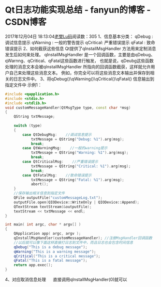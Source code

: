 # Qt日志功能实现总结 - fanyun的博客 - CSDN博客
2017年12月04日 18:13:04[老樊Lu码](https://me.csdn.net/fanyun_01)阅读数：305
                1、信息基本分类：
qDebug : 调试信息提示
qWarning : 一般的警告提示
qCritical: 严重错误提示
qFatal : 致命错误提示
2、如何截获这些信息
Qt提供了qInstallMsgHandler 方法用来定制消息发生后如何来处理。
qInstallMsgHandler 是一个回调函数，主要是由qDebug、qWarnng、qCritical、qFatal这些函数进行触发，
也就是说，qDeubg这些函数处理的消息文本会被qInstallMsgHandler 所指向的回调函数截获，这样就允许用户自己来处理这些消息文本。
例如，你完全可以将这些消息文本输出并保存到相关的日志文件中。
3、将qDebug()\qWarning()\qCritical()\qFatal() 信息输出到指定文件中
示例1：
```cpp
#include <qapplication.h>
#include <stdio.h>
#include <stdlib.h>
void customMessageHandler(QtMsgType type, const char *msg)
{
    QString txtMessage;
  
    switch (type) 
    {    
        case QtDebugMsg:    //调试信息提示
            txtMessage = QString("Debug: %1").arg(msg);
            break;
        case QtWarningMsg:    //一般的warning提示
            txtMessage = QString("Warning: %1").arg(msg);
            break;
        case QtCriticalMsg:    //严重错误提示
            txtMessage = QString("Critical: %1").arg(msg);
            break;
        case QtFatalMsg:    //致命错误提示
            txtMessage = QString("Fatal: %1").arg(msg);
            abort();
    }
    //保存输出相关信息到指定文件
    QFile outputFile("customMessageLog.txt");
    outputFile.open(QIODevice::WriteOnly | QIODevice::Append);
    QTextStream textStream(&outputFile);
    textStream << txtMessage << endl;
}
```
```cpp
int main( int argc, char * argv[] ) 
{
    QApplication app( argc, argv );
    qInstallMsgHandler(customMessageHandler); //注册MsgHandler回调函数
    //以后就可以像下面这样直接打日志到文件中，而且日志也会包含时间信息
    qDebug("This is a debug message");
    qWarning("This is a warning message");
    qCritical("This is a critical message");
    qFatal("This is a fatal message");
    return app.exec();
}
```
4、对应取消信息处理
     直接调用qInstallMsgHandler(0)就可以
